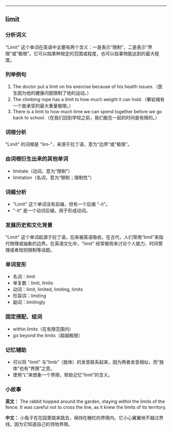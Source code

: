 
---------------
## limit
### 分析词义
"Limit" 这个单词在英语中主要有两个含义：一是表示“限制”，二是表示“界限”或“极限”。它可以指某种规定的范围或程度，也可以指事物能达到的最大程度。

### 列举例句
1. The doctor put a limit on his exercise because of his health issues.（医生因为他的健康问题限制了他的运动。）
2. The climbing rope has a limit to how much weight it can hold.（攀岩绳有一个能承受的最大重量极限。）
3. There is a limit to how much time we can spend together before we go back to school.（在我们回到学校之前，我们能在一起的时间是有限的。）

### 词根分析
"Limit" 的词根是 "lim-"，来源于拉丁语，意为“边界”或“极限”。

### 由词根衍生出来的其他单词
- limitate（动词，意为“限制”）
- limitation（名词，意为“限制；限制性”）

### 词缀分析
- "Limit" 这个单词没有前缀，但有一个后缀 "-it"。
- "-it" 是一个动词后缀，用于形成动词。

### 发展历史和文化背景
"Limit" 这个单词起源于拉丁语，后来被英语吸收。在古代，人们常用“limit”来指代物理或抽象的边界。在英语文化中，"limit" 经常被用来讨论个人能力、时间管理或者规则限制等话题。

### 单词变形
- 名词：limit
- 单复数：limit, limits
- 动词：limit, limited, limiting, limits
- 形容词：limiting
- 副词：limitingly

### 固定搭配、组词
- within limits（在有限范围内）
- go beyond the limits（超越极限）

### 记忆辅助
- 可以将 "limit" 与“limb”（肢体）的发音联系起来，因为两者发音相似，而“肢体”也有“界限”之意。
- 使用“L”来想象一个界限，帮助记忆“limit”的含义。

### 小故事
**英文：**
The rabbit hopped around the garden, staying within the limits of the fence. It was careful not to cross the line, as it knew the limits of its territory.

**中文：**
小兔子在花园里跳来跳去，保持在栅栏的界限内。它小心翼翼地不越过界线，因为它知道自己的领地界限。

